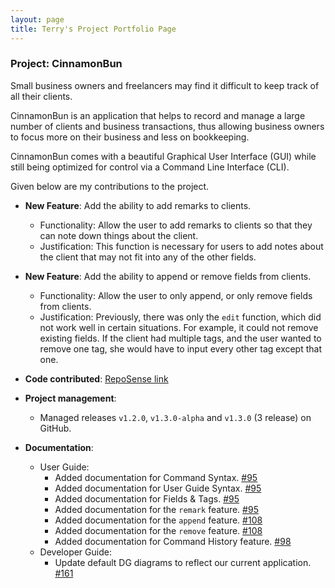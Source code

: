```yaml
---
layout: page
title: Terry's Project Portfolio Page
---
```


### Project: CinnamonBun

Small business owners and freelancers may find it difficult to keep track of all their clients.

CinnamonBun is an application that helps to record and manage a large number of clients and business transactions, thus allowing business owners to focus more on their business and less on bookkeeping.

CinnamonBun comes with a beautiful Graphical User Interface (GUI) while still being optimized for control via a Command Line Interface (CLI).

Given below are my contributions to the project.

* **New Feature**: Add the ability to add remarks to clients.
  * Functionality: Allow the user to add remarks to clients so that they can note down things about the client.
  * Justification: This function is necessary for users to add notes about the client that may not fit into any of the other fields.

* **New Feature**: Add the ability to append or remove fields from clients.
    * Functionality: Allow the user to only append, or only remove fields from clients.
    * Justification: Previously, there was only the `edit` function, which did not work well in certain situations. For example, it could not remove existing fields. If the client had multiple tags, and the user wanted to remove one tag, she would have to input every other tag except that one.

* **Code contributed**: [RepoSense link](https://nus-cs2103-ay2122s2.github.io/tp-dashboard/?search=TypeDefinition&sort=groupTitle&sortWithin=title&timeframe=commit&mergegroup=&groupSelect=groupByRepos&breakdown=true&checkedFileTypes=docs~functional-code~test-code~other&since=2022-02-18)

* **Project management**:
    * Managed releases `v1.2.0`, `v1.3.0-alpha` and `v1.3.0` (3 release) on GitHub.

* **Documentation**:
    * User Guide:
        * Added documentation for Command Syntax. [\#95](https://github.com/AY2122S2-CS2103T-W09-2/tp/pull/95)
        * Added documentation for User Guide Syntax. [\#95](https://github.com/AY2122S2-CS2103T-W09-2/tp/pull/95)
        * Added documentation for Fields & Tags. [\#95](https://github.com/AY2122S2-CS2103T-W09-2/tp/pull/95)
        * Added documentation for the `remark` feature. [\#95](https://github.com/AY2122S2-CS2103T-W09-2/tp/pull/95)
        * Added documentation for the `append` feature. [\#108](https://github.com/AY2122S2-CS2103T-W09-2/tp/pull/108)
        * Added documentation for the `remove` feature. [\#108](https://github.com/AY2122S2-CS2103T-W09-2/tp/pull/108)
        * Added documentation for Command History feature. [\#98](https://github.com/AY2122S2-CS2103T-W09-2/tp/pull/98)
    * Developer Guide:
        * Update default DG diagrams to reflect our current application. [\#161](https://github.com/AY2122S2-CS2103T-W09-2/tp/pull/161)
